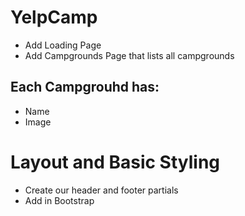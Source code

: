 # YelpCamp

* Add Loading Page
* Add Campgrounds Page that lists all campgrounds

## Each Campgrouhd has:
* Name
* Image

# Layout and Basic Styling
* Create our header and footer partials
* Add in Bootstrap
